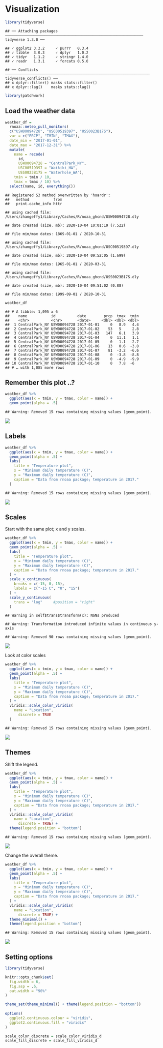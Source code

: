 Visualization
================

``` r
library(tidyverse)
```

    ## ── Attaching packages ─────────────────────────────────────────────────────────────── tidyverse 1.3.0 ──

    ## ✓ ggplot2 3.3.2     ✓ purrr   0.3.4
    ## ✓ tibble  3.0.3     ✓ dplyr   1.0.2
    ## ✓ tidyr   1.1.2     ✓ stringr 1.4.0
    ## ✓ readr   1.3.1     ✓ forcats 0.5.0

    ## ── Conflicts ────────────────────────────────────────────────────────────────── tidyverse_conflicts() ──
    ## x dplyr::filter() masks stats::filter()
    ## x dplyr::lag()    masks stats::lag()

``` r
library(patchwork)
```

## Load the weather data

``` r
weather_df = 
  rnoaa::meteo_pull_monitors(
  c("USW00094728", "USC00519397", "USS0023B17S"),
  var = c("PRCP", "TMIN", "TMAX"),
  date_min = "2017-01-01",
  date_max = "2017-12-31") %>%
  mutate(
    name = recode(
      id,
      USW00094728 = "CentralPark_NY",
      USC00519397 = "Waikiki_HA",
      USS0023B17S = "Waterhole_WA"),
    tmin = tmin / 10,
    tmax = tmax / 10) %>%
  select(name, id, everything())
```

    ## Registered S3 method overwritten by 'hoardr':
    ##   method           from
    ##   print.cache_info httr

    ## using cached file: /Users/zhangeffy1/Library/Caches/R/noaa_ghcnd/USW00094728.dly

    ## date created (size, mb): 2020-10-04 10:01:19 (7.522)

    ## file min/max dates: 1869-01-01 / 2020-10-31

    ## using cached file: /Users/zhangeffy1/Library/Caches/R/noaa_ghcnd/USC00519397.dly

    ## date created (size, mb): 2020-10-04 09:52:05 (1.699)

    ## file min/max dates: 1965-01-01 / 2020-03-31

    ## using cached file: /Users/zhangeffy1/Library/Caches/R/noaa_ghcnd/USS0023B17S.dly

    ## date created (size, mb): 2020-10-04 09:51:02 (0.88)

    ## file min/max dates: 1999-09-01 / 2020-10-31

``` r
weather_df
```

    ## # A tibble: 1,095 x 6
    ##    name           id          date        prcp  tmax  tmin
    ##    <chr>          <chr>       <date>     <dbl> <dbl> <dbl>
    ##  1 CentralPark_NY USW00094728 2017-01-01     0   8.9   4.4
    ##  2 CentralPark_NY USW00094728 2017-01-02    53   5     2.8
    ##  3 CentralPark_NY USW00094728 2017-01-03   147   6.1   3.9
    ##  4 CentralPark_NY USW00094728 2017-01-04     0  11.1   1.1
    ##  5 CentralPark_NY USW00094728 2017-01-05     0   1.1  -2.7
    ##  6 CentralPark_NY USW00094728 2017-01-06    13   0.6  -3.8
    ##  7 CentralPark_NY USW00094728 2017-01-07    81  -3.2  -6.6
    ##  8 CentralPark_NY USW00094728 2017-01-08     0  -3.8  -8.8
    ##  9 CentralPark_NY USW00094728 2017-01-09     0  -4.9  -9.9
    ## 10 CentralPark_NY USW00094728 2017-01-10     0   7.8  -6  
    ## # … with 1,085 more rows

## Remember this plot ..?

``` r
weather_df %>%
  ggplot(aes(x = tmin, y = tmax, color = name)) +
  geom_point(alpha = .5)
```

    ## Warning: Removed 15 rows containing missing values (geom_point).

![](viz_ii_files/figure-gfm/unnamed-chunk-2-1.png)<!-- -->

## Labels

``` r
weather_df %>%
  ggplot(aes(x = tmin, y = tmax, color = name)) +
  geom_point(alpha = .5) +
  labs(
    title = "Temperature plot",
    x = "Minimum daily temperature (C)",
    y = "Maximum daily temperature (C)",
    caption = "Data from rnoaa package; temperature in 2017."
  )
```

    ## Warning: Removed 15 rows containing missing values (geom_point).

![](viz_ii_files/figure-gfm/unnamed-chunk-3-1.png)<!-- -->

## Scales

Start with the same plot; x and y scales.

``` r
weather_df %>%
  ggplot(aes(x = tmin, y = tmax, color = name)) +
  geom_point(alpha = .5) +
  labs(
    title = "Temperature plot",
    x = "Minimum daily temperature (C)",
    y = "Maximum daily temperature (C)",
    caption = "Data from rnoaa package; temperature in 2017."
  ) +
  scale_x_continuous(
    breaks = c(-15, 0, 15),
    labels = c("-15 C", "0", "15")
  ) +
  scale_y_continuous(
    trans = "log"     #position = "right"
  )
```

    ## Warning in self$trans$transform(x): NaNs produced

    ## Warning: Transformation introduced infinite values in continuous y-axis

    ## Warning: Removed 90 rows containing missing values (geom_point).

![](viz_ii_files/figure-gfm/unnamed-chunk-4-1.png)<!-- -->

Look at color scales

``` r
weather_df %>%
  ggplot(aes(x = tmin, y = tmax, color = name)) +
  geom_point(alpha = .5) +
  labs(
    title = "Temperature plot",
    x = "Minimum daily temperature (C)",
    y = "Maximum daily temperature (C)",
    caption = "Data from rnoaa package; temperature in 2017."
  ) +
  viridis::scale_color_viridis(
    name = "Location",
      discrete = TRUE
  )
```

    ## Warning: Removed 15 rows containing missing values (geom_point).

![](viz_ii_files/figure-gfm/unnamed-chunk-5-1.png)<!-- -->

## Themes

Shift the legend.

``` r
weather_df %>%
  ggplot(aes(x = tmin, y = tmax, color = name)) +
  geom_point(alpha = .5) +
  labs(
    title = "Temperature plot",
    x = "Minimum daily temperature (C)",
    y = "Maximum daily temperature (C)",
    caption = "Data from rnoaa package; temperature in 2017."
  ) +
  viridis::scale_color_viridis(
    name = "Location",
      discrete = TRUE) +
  theme(legend.position = "bottom")
```

    ## Warning: Removed 15 rows containing missing values (geom_point).

![](viz_ii_files/figure-gfm/unnamed-chunk-6-1.png)<!-- -->

Change the overall theme.

``` r
weather_df %>%
  ggplot(aes(x = tmin, y = tmax, color = name)) +
  geom_point(alpha = .5) +
  labs(
    title = "Temperature plot",
    x = "Minimum daily temperature (C)",
    y = "Maximum daily temperature (C)",
    caption = "Data from rnoaa package; temperature in 2017."
  ) +
  viridis::scale_color_viridis(
    name = "Location",
      discrete = TRUE) +
  theme_minimal() +
  theme(legend.position = "bottom")
```

    ## Warning: Removed 15 rows containing missing values (geom_point).

![](viz_ii_files/figure-gfm/unnamed-chunk-7-1.png)<!-- -->

## Setting options

``` r
library(tidyverse)

knitr::opts_chunk$set(
  fig.width = 6,
  fig.asp = .6,
  out.width = "90%"
)

theme_set(theme_minimal() + theme(legend.position = "bottom"))
          
options(
  ggplot2.continuous.colour = "viridis",
  ggplot2.continuous.fill = "viridis"
)

scale_color_discrete = scale_color_viridis_d
scale_fill_discrete = scale_fill_viridis_d
```
